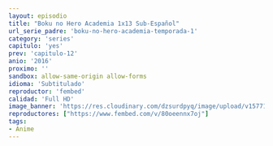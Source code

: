 ```yaml
---
layout: episodio
title: "Boku no Hero Academia 1x13 Sub-Español"
url_serie_padre: 'boku-no-hero-academia-temporada-1'
category: 'series'
capitulo: 'yes'
prev: 'capitulo-12'
anio: '2016'
proximo: ''
sandbox: allow-same-origin allow-forms
idioma: 'Subtitulado'
reproductor: 'fembed'
calidad: 'Full HD'
image_banner: 'https://res.cloudinary.com/dzsurdpyq/image/upload/v1577157932/My-Hero-Academia-temporada-1-banner_inbjty.jpg'
reproductores: ["https://www.fembed.com/v/80oeennx7oj"]
tags:
- Anime
---
```











